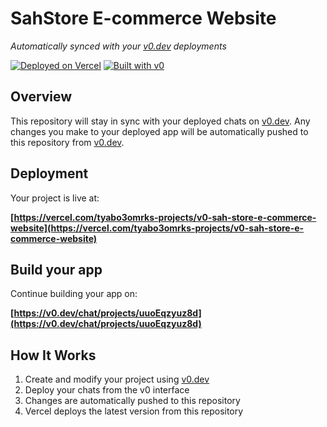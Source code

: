 # SahStore E-commerce Website

*Automatically synced with your [v0.dev](https://v0.dev) deployments*

[![Deployed on Vercel](https://img.shields.io/badge/Deployed%20on-Vercel-black?style=for-the-badge&logo=vercel)](https://vercel.com/tyabo3omrks-projects/v0-sah-store-e-commerce-website)
[![Built with v0](https://img.shields.io/badge/Built%20with-v0.dev-black?style=for-the-badge)](https://v0.dev/chat/projects/uuoEqzyuz8d)

## Overview

This repository will stay in sync with your deployed chats on [v0.dev](https://v0.dev).
Any changes you make to your deployed app will be automatically pushed to this repository from [v0.dev](https://v0.dev).

## Deployment

Your project is live at:

**[https://vercel.com/tyabo3omrks-projects/v0-sah-store-e-commerce-website](https://vercel.com/tyabo3omrks-projects/v0-sah-store-e-commerce-website)**

## Build your app

Continue building your app on:

**[https://v0.dev/chat/projects/uuoEqzyuz8d](https://v0.dev/chat/projects/uuoEqzyuz8d)**

## How It Works

1. Create and modify your project using [v0.dev](https://v0.dev)
2. Deploy your chats from the v0 interface
3. Changes are automatically pushed to this repository
4. Vercel deploys the latest version from this repository